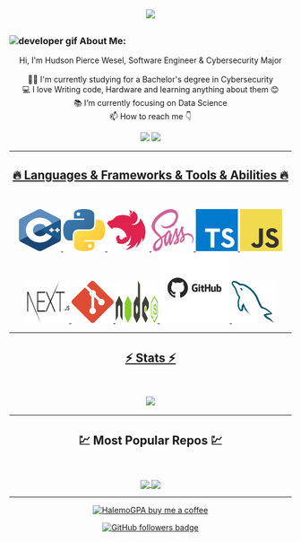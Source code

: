 <h1 align="center">
  <a href="https://git.io/typing-svg">
    <img src="https://readme-typing-svg.herokuapp.com/?lines=This+is+Wyld7K;Nice+to+meet+you!+%F0%9F%91%8B&center=true&size=30">
  </a>
</h1>
   
###  <img src="/images/Developer.gif" alt="developer gif"  height="45px">  About Me:
<p align="center">
  Hi, I'm Hudson Pierce Wesel, Software Engineer & Cybersecurity Major
  <br>
  <br>
  👨‍🎓 I'm currently studying for a Bachelor's degree in Cybersecurity
  <br>
  💻 I love Writing code, Hardware and learning anything about them 😊
  <br>
  📚 I’m currently focusing on Data Science 
  <br>
  📫 How to reach me 👇
</p>
<p align="center"> <a href="https://www.linkedin.com/in/hudson-pierce-wesel-271978214/"><img src="https://img.shields.io/badge/linkedin-%230077B5.svg?&style=for-the-badge&logo=linkedin&logoColor=white" height=23></a> <a href="cshudsonwesel@gmail.com"><img src="https://img.shields.io/badge/Gmail-D14836?style=for-the-badge&logo=gmail&logoColor=white" height=23></a> <a href="http://wa.me//201010147580"> 
<!--   <a href="https://github.com/HalemoGPA/"><img src="https://img.shields.io/badge/GitHub-100000?style=for-the-badge&logo=github&logoColor=white" height=23></a> -->

<hr>
<h2 align="center">🔥 Languages & Frameworks & Tools & Abilities 🔥</h2><br>
<p align="center">
  <img title="C++" height="75" width="75" src="C++.svg"></code>
  </code>
  <img title="Python" height="75" width="75" src="python.svg">
  <img title="NestJS" height="75" width="75" src="nestjs.svg">
  <img title="SASS" height="75" width="75" src="sass.svg">
  <img title="typescript" height="75" width="75" src="typescript.svg">
  <img title="typescript" height="75" width="75" src="JS.svg">
  <img title="nextJS" height="75" width="75" src="next.svg">
  <img title="git" height="75" width="75" src="git.svg">
  <img title="nodejs" height="75" width="75" src="nodejs.svg">
  <img margin-top="20" title="git" height="125" width="125" src="github.png">
  <img title="git" height="75" width="75" src="mysql.svg">



  
 

  
  
<!--   <code><img title="Microsoft Visual Studio" height="25" src="images/visualstudio.png"></code> -->
</p>
<hr>

<h2 align="center">⚡ Stats ⚡</h2>
<br>



<p align="center">
<a href="https://github.com/HalemoGPA/">
      <img width=325  src="https://github-readme-stats.vercel.app/api/top-langs/?username=HalemoGPA&hide=c%23,powershell,Mathematica,Ruby,Objective-C,Objective-C%2b%2b,Cuda&title_color=61dafb&text_color=ffffff&icon_color=61dafb&bg_color=20232a&langs_count=8&layout=compact&border_color=61dafb&hide_border=true" />
 </a>
</p>

<hr>
<h2 align="center">💹 Most Popular Repos 💹</h2>
<br>
<p align="center">
<a href="https://github.com/HalemoGPA/Learn-Js/">
  <img width=300 align="center" src="https://github-readme-stats.vercel.app/api/pin/?username=HalemoGPA&repo=Learn-Js&title_color=ffffff&text_color=c9cacc&icon_color=2bbc8a&bg_color=1d1f21" />
</a>   
  
<a href="https://github.com/HalemoGPA/HalemoGPA/">
  <img width=300 align="center" src="https://github-readme-stats.vercel.app/api/pin/?username=HalemoGPA&repo=HalemoGPA&title_color=ffffff&text_color=c9cacc&icon_color=2bbc8a&bg_color=1d1f21" />
</a>    

</p>

<hr>
<p align="center">
  <a href="https://www.buymeacoffee.com/HalemoGPA" target="_blank" ><img src="https://www.buymeacoffee.com/assets/img/custom_images/orange_img.png" alt="HalemoGPA buy me a coffee" width="230"></a>
</p>

<!--
<p  align="center">
<img src="https://visitor-badge.laobi.icu/badge?page_id=HalemoGPA/HalemoGPA" alt="HalemoGPA"/>       
</p>
-->
<p align="center">
  <a href="https://www.github.com/HalemoGPA" target="_blank" rel="noreferrer"><img src="https://img.shields.io/github/followers/HalemoGPA?logo=github&style=for-the-badge&color=282b2f&labelColor=0d1117" alt="GitHub followers badge" /></a>
</p>
<!---
HalemoGPA/HalemoGPA is a ✨ special ✨ repository because its `README.md` (this file) appears on your GitHub profile.
You can click the Preview link to take a look at your changes.
--->
